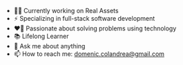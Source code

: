 - 👨‍💻 Currently working on Real Assets
- ⚡ Specializing in full-stack software development
- ❤️‍🔥 Passionate about solving problems using technology
- 📚 Lifelong Learner
- 💬 Ask me about anything
- 📫 How to reach me: domenic.colandrea@gmail.com
